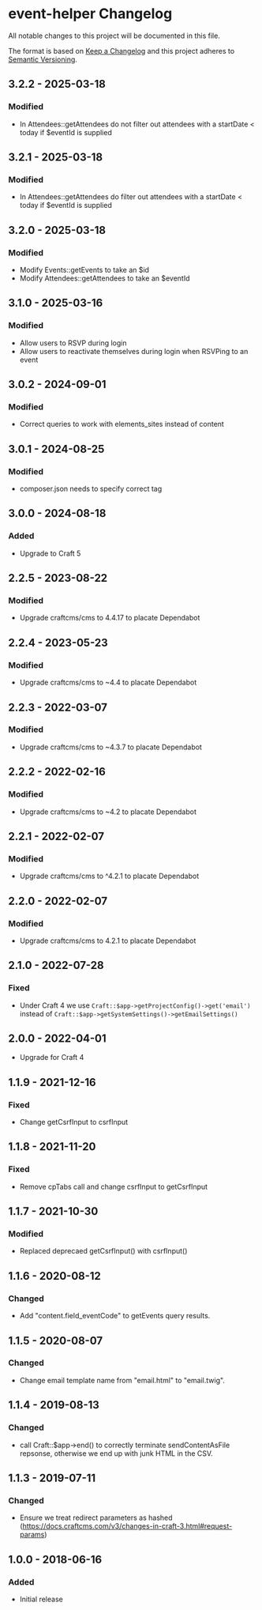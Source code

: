 # event-helper Changelog

All notable changes to this project will be documented in this file.

The format is based on [Keep a Changelog](http://keepachangelog.com/) and this project adheres to [Semantic Versioning](http://semver.org/).

## 3.2.2 - 2025-03-18
### Modified
- In Attendees::getAttendees do not filter out attendees with a startDate < today if $eventId is supplied

## 3.2.1 - 2025-03-18
### Modified
- In Attendees::getAttendees do filter out attendees with a startDate < today if $eventId is supplied

## 3.2.0 - 2025-03-18
### Modified
- Modify Events::getEvents to take an $id
- Modify Attendees::getAttendees to take an $eventId

## 3.1.0 - 2025-03-16
### Modified
- Allow users to RSVP during login
- Allow users to reactivate themselves during login when RSVPing to an event

## 3.0.2 - 2024-09-01
### Modified
- Correct queries to work with elements_sites instead of content

## 3.0.1 - 2024-08-25
### Modified
- composer.json needs to specify correct tag

## 3.0.0 - 2024-08-18
### Added
- Upgrade to Craft 5

## 2.2.5 - 2023-08-22
### Modified
- Upgrade craftcms/cms to 4.4.17 to placate Dependabot

## 2.2.4 - 2023-05-23
### Modified
- Upgrade craftcms/cms to ~4.4 to placate Dependabot

## 2.2.3 - 2022-03-07
### Modified
- Upgrade craftcms/cms to ~4.3.7 to placate Dependabot

## 2.2.2 - 2022-02-16
### Modified
- Upgrade craftcms/cms to ~4.2 to placate Dependabot

## 2.2.1 - 2022-02-07
### Modified
- Upgrade craftcms/cms to ^4.2.1 to placate Dependabot

## 2.2.0 - 2022-02-07
### Modified
- Upgrade craftcms/cms to 4.2.1 to placate Dependabot

## 2.1.0 - 2022-07-28
### Fixed
- Under Craft 4 we use `Craft::$app->getProjectConfig()->get('email')` instead of `Craft::$app->getSystemSettings()->getEmailSettings()`

## 2.0.0 - 2022-04-01
- Upgrade for Craft 4

## 1.1.9 - 2021-12-16
### Fixed
- Change getCsrfInput to csrfInput

## 1.1.8 - 2021-11-20
### Fixed
- Remove cpTabs call and change csrfInput to getCsrfInput

## 1.1.7 - 2021-10-30
### Modified
- Replaced deprecaed getCsrfInput() with csrfInput()

## 1.1.6 - 2020-08-12
### Changed
- Add "content.field_eventCode" to getEvents query results.

## 1.1.5 - 2020-08-07
### Changed
- Change email template name from "email.html" to "email.twig".

## 1.1.4 - 2019-08-13
### Changed
- call Craft::$app->end() to correctly terminate sendContentAsFile repsonse, otherwise we end up with junk HTML in the CSV.

## 1.1.3 - 2019-07-11
### Changed
- Ensure we treat redirect parameters as hashed (https://docs.craftcms.com/v3/changes-in-craft-3.html#request-params)

## 1.0.0 - 2018-06-16
### Added
- Initial release
